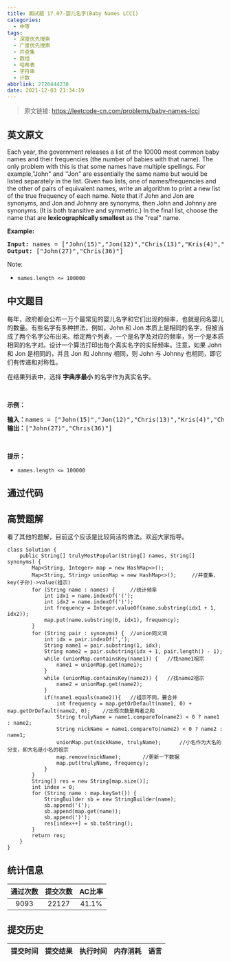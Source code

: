 ```yaml
---
title: 面试题 17.07-婴儿名字(Baby Names LCCI)
categories:
  - 中等
tags:
  - 深度优先搜索
  - 广度优先搜索
  - 并查集
  - 数组
  - 哈希表
  - 字符串
  - 计数
abbrlink: 2720444238
date: 2021-12-03 21:34:19
---
```


> 原文链接: https://leetcode-cn.com/problems/baby-names-lcci


## 英文原文
<div><p>Each year, the government releases a list of the 10000 most common baby names and their frequencies (the number of babies with that name). The only problem with this is that some names have multiple spellings. For example,&quot;John&quot; and &#39;&#39;Jon&quot; are essentially the same name but would be listed separately in the list. Given two lists, one of names/frequencies and the other of pairs of equivalent names, write an algorithm to print a new list of the true frequency of each name. Note that if John and Jon are synonyms, and Jon and Johnny are synonyms, then John and Johnny are synonyms. (It is both transitive and symmetric.) In the final list, choose the name that are <strong>lexicographically smallest</strong> as the &quot;real&quot; name.</p>

<p><strong>Example: </strong></p>

<pre>
<strong>Input: </strong>names = [&quot;John(15)&quot;,&quot;Jon(12)&quot;,&quot;Chris(13)&quot;,&quot;Kris(4)&quot;,&quot;Christopher(19)&quot;], synonyms = [&quot;(Jon,John)&quot;,&quot;(John,Johnny)&quot;,&quot;(Chris,Kris)&quot;,&quot;(Chris,Christopher)&quot;]
<strong>Output: </strong>[&quot;John(27)&quot;,&quot;Chris(36)&quot;]</pre>

<p>Note:</p>

<ul>
	<li><code>names.length &lt;= 100000</code></li>
</ul>
</div>

## 中文题目
<div><p>每年，政府都会公布一万个最常见的婴儿名字和它们出现的频率，也就是同名婴儿的数量。有些名字有多种拼法，例如，John 和 Jon 本质上是相同的名字，但被当成了两个名字公布出来。给定两个列表，一个是名字及对应的频率，另一个是本质相同的名字对。设计一个算法打印出每个真实名字的实际频率。注意，如果 John 和 Jon 是相同的，并且 Jon 和 Johnny 相同，则 John 与 Johnny 也相同，即它们有传递和对称性。</p>

<p>在结果列表中，选择<strong> 字典序最小 </strong>的名字作为真实名字。</p>

<p> </p>

<p><strong>示例：</strong></p>

<pre>
<strong>输入：</strong>names = ["John(15)","Jon(12)","Chris(13)","Kris(4)","Christopher(19)"], synonyms = ["(Jon,John)","(John,Johnny)","(Chris,Kris)","(Chris,Christopher)"]
<strong>输出：</strong>["John(27)","Chris(36)"]</pre>

<p> </p>

<p><strong>提示：</strong></p>

<ul>
	<li><code>names.length <= 100000</code></li>
</ul>
</div>

## 通过代码
<RecoDemo>
</RecoDemo>


## 高赞题解
看了其他的题解，目前这个应该是比较简洁的做法。欢迎大家指导。
```
class Solution {
    public String[] trulyMostPopular(String[] names, String[] synonyms) {
        Map<String, Integer> map = new HashMap<>();
        Map<String, String> unionMap = new HashMap<>();     //并查集， key(子孙)->value(祖宗)
        for (String name : names) {     //统计频率
            int idx1 = name.indexOf('(');
            int idx2 = name.indexOf(')');
            int frequency = Integer.valueOf(name.substring(idx1 + 1, idx2));
            map.put(name.substring(0, idx1), frequency);
        }
        for (String pair : synonyms) {  //union同义词
            int idx = pair.indexOf(',');
            String name1 = pair.substring(1, idx);
            String name2 = pair.substring(idx + 1, pair.length() - 1);
            while (unionMap.containsKey(name1)) {   //找name1祖宗
                name1 = unionMap.get(name1);
            }
            while (unionMap.containsKey(name2)) {   //找name2祖宗
                name2 = unionMap.get(name2);
            }
            if(!name1.equals(name2)){   //祖宗不同，要合并
                int frequency = map.getOrDefault(name1, 0) + map.getOrDefault(name2, 0);    //出现次数是两者之和
                String trulyName = name1.compareTo(name2) < 0 ? name1 : name2;
                String nickName = name1.compareTo(name2) < 0 ? name2 : name1;
                unionMap.put(nickName, trulyName);      //小名作为大名的分支，即大名是小名的祖宗
                map.remove(nickName);       //更新一下数据
                map.put(trulyName, frequency);
            }
        }
        String[] res = new String[map.size()];
        int index = 0;
        for (String name : map.keySet()) {
            StringBuilder sb = new StringBuilder(name);
            sb.append('(');
            sb.append(map.get(name));
            sb.append(')');
            res[index++] = sb.toString();
        }
        return res;
    }
}
```


## 统计信息
| 通过次数 | 提交次数 | AC比率 |
| :------: | :------: | :------: |
|    9093    |    22127    |   41.1%   |

## 提交历史
| 提交时间 | 提交结果 | 执行时间 |  内存消耗  | 语言 |
| :------: | :------: | :------: | :--------: | :--------: |

